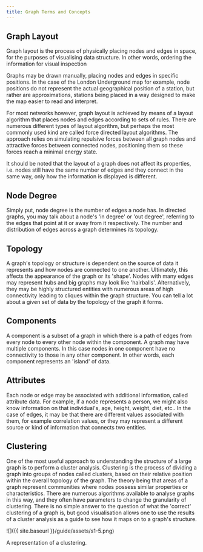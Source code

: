 ```yaml
---
title: Graph Terms and Concepts
---
```


## Graph Layout
Graph layout is the process of physically placing nodes and edges in space, for the purposes of visualising data structure. In other words, ordering the information for visual inspection

Graphs may be drawn manually, placing nodes and edges in specific positions. In the case of the London Underground map for example, node positions do not represent the actual geographical position of a station, but rather are approximations, stations being placed in a way designed to make the map easier to read and interpret.

For most networks however, graph layout is achieved by means of a layout algorithm that places nodes and edges according to sets of rules. There are numerous different types of layout algorithm, but perhaps the most commonly used kind are called force directed layout algorithms. The approach relies on simulating repulsive forces between all graph nodes and attractive forces between connected nodes, positioning them so these forces reach a minimal energy state.

It should be noted that the layout of a graph does not affect its properties, i.e. nodes still have the same number of edges and they connect in the same way, only how the information is displayed is different.

## Node Degree

Simply put, node degree is the number of edges a node has. In directed graphs, you may talk about a node's 'in degree' or 'out degree', referring to the edges that point at it or away from it respectively. The number and distribution of edges across a graph determines its topology.

## Topology 

A graph's topology or structure is dependent on the source of data it represents and how nodes are connected to one another. Ultimately, this affects the appearance of the graph or its 'shape'. Nodes with many edges may represent hubs and big graphs may look like 'hairballs'. Alternatively, they may be highly structured entities with numerous areas of high connectivity leading to cliques within the graph structure. You can tell a lot about a given set of data by the topology of the graph it forms.

## Components

A component is a subset of a graph in which there is a path of edges from every node to every other node within the component. A graph may have multiple components. In this case nodes in one component have no connectivity to those in any other component. In other words, each component represents an 'island' of data.

## Attributes

Each node or edge may be associated with additional information, called attribute data. For example, if a node represents a person, we might also know information on that individual's, age, height, weight, diet, etc.. In the case of edges, it may be that there are different values associated with them, for example correlation values, or they may represent a different source or kind of information that connects two entities.

## Clustering

One of the most useful approach to understanding the structure of a large graph is to perform a cluster analysis. Clustering is the process of dividing a graph into groups of nodes called clusters, based on their relative position within the overall topology of the graph. The theory being that areas of a graph represent communities where nodes possess similar properties or characteristics. There are numerous algorithms available to analyse graphs in this way, and they often have parameters to change the granularity of clustering. There is no simple answer to the question of what the 'correct' clustering of a graph is, but good visualisation allows one to use the results of a cluster analysis as a guide to see how it maps on to a graph's structure.

![]({{ site.baseurl }}/guide/assets/s1-5.png)
<div class="caption">A representation of a clustering.</div>


